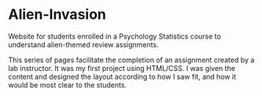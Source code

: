 # Alien-Invasion
Website for students enrolled in a Psychology Statistics course to understand alien-themed review assignments.

This series of pages facilitate the completion of an assignment created by a lab instructor. It was my first project using HTML/CSS.
I was given the content and designed the layout according to how I saw fit, and how it would be most clear to the students.
